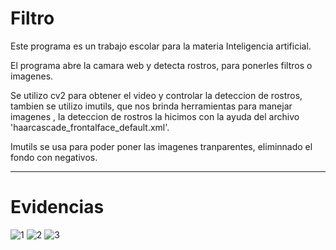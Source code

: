 # Filtro

Este programa es un trabajo escolar para la materia Inteligencia artificial.

El programa abre la camara web y detecta rostros, para ponerles filtros o imagenes.

Se utilizo cv2 para obtener el video y controlar la deteccion de rostros, tambien se utilizo imutils, que nos brinda herramientas para manejar imagenes
, la deteccion de rostros la hicimos con la ayuda del archivo 'haarcascade_frontalface_default.xml'.

Imutils se usa para poder poner las imagenes tranparentes, eliminnado el fondo con negativos.

****

# Evidencias 
![1](https://drive.google.com/uc?export=view&id=1tZrDI2FXYCB9koH7Usxp0CrqmraUx_y6)
![2](https://drive.google.com/uc?export=view&id=16vrpdwhYLsU4_F0wUmvkbxGsNgF5l6TG)
![3](https://drive.google.com/uc?export=view&id=17BulCzTgqoxAq2w6BK3K1gnRwEA9C2Xu)
